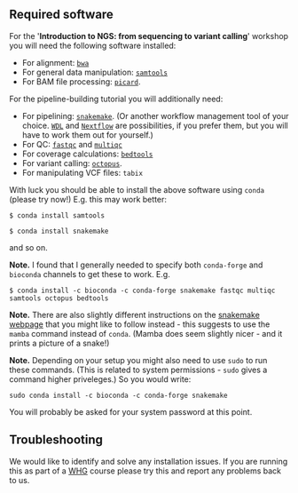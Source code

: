 ## Required software

For the '**Introduction to NGS: from sequencing to variant calling**' workshop you will need the following software installed:

* For alignment: [`bwa`](https://github.com/lh3/bwa)
* For general data manipulation: [`samtools`](https://github.com/samtools/samtools)
* For BAM file processing: [`picard`](https://broadinstitute.github.io/picard/).

For the pipeline-building tutorial you will additionally need:

* For pipelining: [`snakemake`](https://snakemake.readthedocs.io/en/stable/).  (Or another workflow management tool of your choice.  [`WDL`](https://openwdl.org) and [`Nextflow`](https://www.nextflow.io) are possibilities, if you prefer them, but you will have to work them out for yourself.)
* For QC: [`fastqc`](https://www.bioinformatics.babraham.ac.uk/projects/fastqc/) and [`multiqc`](https://multiqc.info)
* For coverage calculations: [`bedtools`](https://bedtools.readthedocs.io/en/latest/index.html)
* For variant calling: [`octopus`](https://github.com/luntergroup/octopus).
* For manipulating VCF files: `tabix`

With luck you should be able to install the above software using `conda` (please try now!) E.g. this may work better:

```
$ conda install samtools
```

```
$ conda install snakemake
```

and so on.

**Note.** I found that I generally needed to specify both `conda-forge` and `bioconda` channels to get these to work.  E.g.
```
$ conda install -c bioconda -c conda-forge snakemake fastqc multiqc samtools octopus bedtools
```

**Note.** There are also slightly different instructions on the [snakemake webpage](https://snakemake.readthedocs.io/en/stable/getting_started/installation.html) that you might like to follow instead - this suggests to use the `mamba` command instead of `conda`.  (Mamba does seem slightly nicer - and it prints a picture of a snake!)

**Note.** Depending on your setup you might also need to use `sudo` to run these commands.  (This is related to system permissions - `sudo` gives a command higher priveleges.)  So you would write:
```
sudo conda install -c bioconda -c conda-forge snakemake
```

You will probably be asked for your system password at this point.

## Troubleshooting

We would like to identify and solve any installation issues.  If you are running this as part of a [WHG](https://www.well.ox.ac.uk) course please try this and report any problems back to us.

